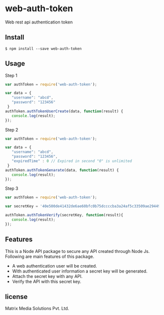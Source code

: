 # web-auth-token

Web rest api authentication token


## Install

```
$ npm install --save web-auth-token
```


## Usage

Step 1

```js
var authToken = require('web-auth-token');

var data = {
   "username": "abcd",
   "password": "123456"
 }
authToken.authTokenUserCreate(data, function(result) {
   console.log(result);
});

```

Step 2

```js
var authToken = require('web-auth-token');

var data = {
   "username": "abcd",
   "password": "123456",
   "expiredTime" : 0 // Expired in second "0" is unlimited
 }
authToken.authTokenGenarate(data, function(result) {
   console.log(result);
});

```

Step 3

```js
var authToken = require('web-auth-token');

var secretKey = '40e500de41432de6ae60bfc0b75dccccba3a24af5c33509ae294491447840b23';

authToken.authTokenVerify(secretKey, function(result){
   console.log(result);
});

```

## Features

This is a Node API package to secure any API created through Node Js. Following are main features of this package.

  * A web authentication user will be created.
  * With authenticated user information a secret key will be generated.
  * Attach the secret key with any API.
  * Verify the API with this secret key.

## license
Matrix Media Solutions Pvt. Ltd.
